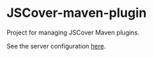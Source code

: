 JSCover-maven-plugin
====================

Project for managing JSCover Maven plugins.

See the server configuration [here](https://github.com/tntim96/JSCover-maven-plugin/tree/master/plugin-parent/server).